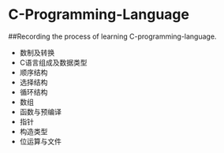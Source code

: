 # C-Programming-Language
##Recording the process of learning C-programming-language.
- 数制及转换
- C语言组成及数据类型
- 顺序结构
- 选择结构
- 循环结构
- 数组
- 函数与预编译
- 指针
- 构造类型
- 位运算与文件
